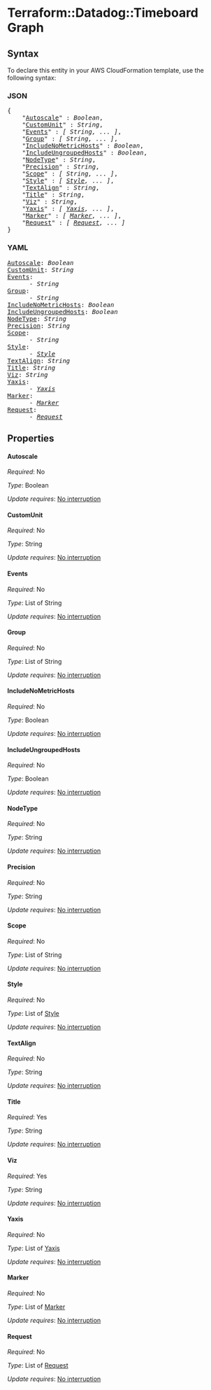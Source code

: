 # Terraform::Datadog::Timeboard Graph

## Syntax

To declare this entity in your AWS CloudFormation template, use the following syntax:

### JSON

<pre>
{
    "<a href="#autoscale" title="Autoscale">Autoscale</a>" : <i>Boolean</i>,
    "<a href="#customunit" title="CustomUnit">CustomUnit</a>" : <i>String</i>,
    "<a href="#events" title="Events">Events</a>" : <i>[ String, ... ]</i>,
    "<a href="#group" title="Group">Group</a>" : <i>[ String, ... ]</i>,
    "<a href="#includenometrichosts" title="IncludeNoMetricHosts">IncludeNoMetricHosts</a>" : <i>Boolean</i>,
    "<a href="#includeungroupedhosts" title="IncludeUngroupedHosts">IncludeUngroupedHosts</a>" : <i>Boolean</i>,
    "<a href="#nodetype" title="NodeType">NodeType</a>" : <i>String</i>,
    "<a href="#precision" title="Precision">Precision</a>" : <i>String</i>,
    "<a href="#scope" title="Scope">Scope</a>" : <i>[ String, ... ]</i>,
    "<a href="#style" title="Style">Style</a>" : <i>[ <a href="graph-style.md">Style</a>, ... ]</i>,
    "<a href="#textalign" title="TextAlign">TextAlign</a>" : <i>String</i>,
    "<a href="#title" title="Title">Title</a>" : <i>String</i>,
    "<a href="#viz" title="Viz">Viz</a>" : <i>String</i>,
    "<a href="#yaxis" title="Yaxis">Yaxis</a>" : <i>[ <a href="graph-yaxis.md">Yaxis</a>, ... ]</i>,
    "<a href="#marker" title="Marker">Marker</a>" : <i>[ <a href="graph-marker.md">Marker</a>, ... ]</i>,
    "<a href="#request" title="Request">Request</a>" : <i>[ <a href="graph-request.md">Request</a>, ... ]</i>
}
</pre>

### YAML

<pre>
<a href="#autoscale" title="Autoscale">Autoscale</a>: <i>Boolean</i>
<a href="#customunit" title="CustomUnit">CustomUnit</a>: <i>String</i>
<a href="#events" title="Events">Events</a>: <i>
      - String</i>
<a href="#group" title="Group">Group</a>: <i>
      - String</i>
<a href="#includenometrichosts" title="IncludeNoMetricHosts">IncludeNoMetricHosts</a>: <i>Boolean</i>
<a href="#includeungroupedhosts" title="IncludeUngroupedHosts">IncludeUngroupedHosts</a>: <i>Boolean</i>
<a href="#nodetype" title="NodeType">NodeType</a>: <i>String</i>
<a href="#precision" title="Precision">Precision</a>: <i>String</i>
<a href="#scope" title="Scope">Scope</a>: <i>
      - String</i>
<a href="#style" title="Style">Style</a>: <i>
      - <a href="graph-style.md">Style</a></i>
<a href="#textalign" title="TextAlign">TextAlign</a>: <i>String</i>
<a href="#title" title="Title">Title</a>: <i>String</i>
<a href="#viz" title="Viz">Viz</a>: <i>String</i>
<a href="#yaxis" title="Yaxis">Yaxis</a>: <i>
      - <a href="graph-yaxis.md">Yaxis</a></i>
<a href="#marker" title="Marker">Marker</a>: <i>
      - <a href="graph-marker.md">Marker</a></i>
<a href="#request" title="Request">Request</a>: <i>
      - <a href="graph-request.md">Request</a></i>
</pre>

## Properties

#### Autoscale

_Required_: No

_Type_: Boolean

_Update requires_: [No interruption](https://docs.aws.amazon.com/AWSCloudFormation/latest/UserGuide/using-cfn-updating-stacks-update-behaviors.html#update-no-interrupt)

#### CustomUnit

_Required_: No

_Type_: String

_Update requires_: [No interruption](https://docs.aws.amazon.com/AWSCloudFormation/latest/UserGuide/using-cfn-updating-stacks-update-behaviors.html#update-no-interrupt)

#### Events

_Required_: No

_Type_: List of String

_Update requires_: [No interruption](https://docs.aws.amazon.com/AWSCloudFormation/latest/UserGuide/using-cfn-updating-stacks-update-behaviors.html#update-no-interrupt)

#### Group

_Required_: No

_Type_: List of String

_Update requires_: [No interruption](https://docs.aws.amazon.com/AWSCloudFormation/latest/UserGuide/using-cfn-updating-stacks-update-behaviors.html#update-no-interrupt)

#### IncludeNoMetricHosts

_Required_: No

_Type_: Boolean

_Update requires_: [No interruption](https://docs.aws.amazon.com/AWSCloudFormation/latest/UserGuide/using-cfn-updating-stacks-update-behaviors.html#update-no-interrupt)

#### IncludeUngroupedHosts

_Required_: No

_Type_: Boolean

_Update requires_: [No interruption](https://docs.aws.amazon.com/AWSCloudFormation/latest/UserGuide/using-cfn-updating-stacks-update-behaviors.html#update-no-interrupt)

#### NodeType

_Required_: No

_Type_: String

_Update requires_: [No interruption](https://docs.aws.amazon.com/AWSCloudFormation/latest/UserGuide/using-cfn-updating-stacks-update-behaviors.html#update-no-interrupt)

#### Precision

_Required_: No

_Type_: String

_Update requires_: [No interruption](https://docs.aws.amazon.com/AWSCloudFormation/latest/UserGuide/using-cfn-updating-stacks-update-behaviors.html#update-no-interrupt)

#### Scope

_Required_: No

_Type_: List of String

_Update requires_: [No interruption](https://docs.aws.amazon.com/AWSCloudFormation/latest/UserGuide/using-cfn-updating-stacks-update-behaviors.html#update-no-interrupt)

#### Style

_Required_: No

_Type_: List of <a href="graph-style.md">Style</a>

_Update requires_: [No interruption](https://docs.aws.amazon.com/AWSCloudFormation/latest/UserGuide/using-cfn-updating-stacks-update-behaviors.html#update-no-interrupt)

#### TextAlign

_Required_: No

_Type_: String

_Update requires_: [No interruption](https://docs.aws.amazon.com/AWSCloudFormation/latest/UserGuide/using-cfn-updating-stacks-update-behaviors.html#update-no-interrupt)

#### Title

_Required_: Yes

_Type_: String

_Update requires_: [No interruption](https://docs.aws.amazon.com/AWSCloudFormation/latest/UserGuide/using-cfn-updating-stacks-update-behaviors.html#update-no-interrupt)

#### Viz

_Required_: Yes

_Type_: String

_Update requires_: [No interruption](https://docs.aws.amazon.com/AWSCloudFormation/latest/UserGuide/using-cfn-updating-stacks-update-behaviors.html#update-no-interrupt)

#### Yaxis

_Required_: No

_Type_: List of <a href="graph-yaxis.md">Yaxis</a>

_Update requires_: [No interruption](https://docs.aws.amazon.com/AWSCloudFormation/latest/UserGuide/using-cfn-updating-stacks-update-behaviors.html#update-no-interrupt)

#### Marker

_Required_: No

_Type_: List of <a href="graph-marker.md">Marker</a>

_Update requires_: [No interruption](https://docs.aws.amazon.com/AWSCloudFormation/latest/UserGuide/using-cfn-updating-stacks-update-behaviors.html#update-no-interrupt)

#### Request

_Required_: No

_Type_: List of <a href="graph-request.md">Request</a>

_Update requires_: [No interruption](https://docs.aws.amazon.com/AWSCloudFormation/latest/UserGuide/using-cfn-updating-stacks-update-behaviors.html#update-no-interrupt)

